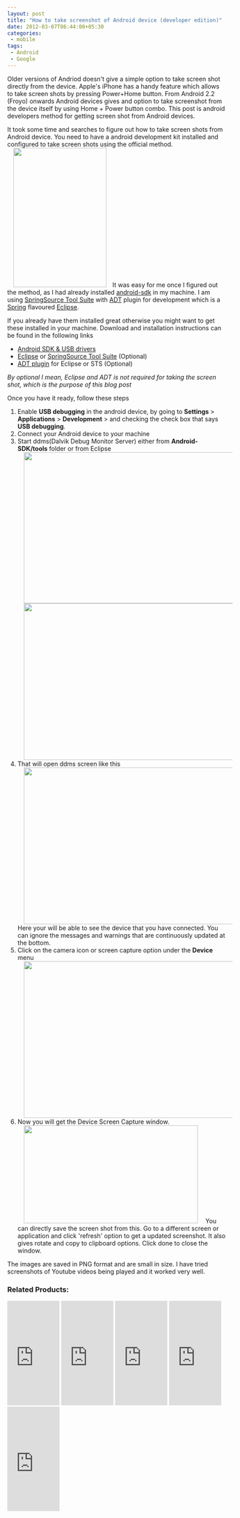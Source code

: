 ```yaml
---
layout: post
title: "How to take screenshot of Android device (developer edition)"
date: 2012-03-07T06:44:00+05:30
categories:
 - mobile
tags:
 - Android
 - Google
---
```


Older versions of Andriod doesn't give a simple option to take screen shot directly from the device. Apple's iPhone has a handy feature which allows to take screen shots by pressing Power+Home button. From Android 2.2 (Froyo) onwards Android devices gives and option to take screenshot from the device itself by using Home + Power button combo. This post is android developers method for getting screen shot from Android devices.

It took some time and searches to figure out how to take screen shots from Android device. You need to have a android development kit installed and configured to take screen shots using the official method.
<a href="https://4.bp.blogspot.com/-vsUHIXD3zIU/T1asFbGOnXI/AAAAAAAACoY/w1sjj8m9QKo/s1600/device-2012-03-06-223556.png" imageanchor="1" style="margin-left: 1em; margin-right: 1em;"><img border="0" height="320" src="https://4.bp.blogspot.com/-vsUHIXD3zIU/T1asFbGOnXI/AAAAAAAACoY/w1sjj8m9QKo/s320/device-2012-03-06-223556.png" width="214" /></a>It was easy for me once I figured out the method, as I had already installed <a href="https://developer.android.com/sdk/index.html">android-sdk</a> in my machine. I am using <a href="https://www.springsource.com/developer/sts/">SpringSource Tool Suite</a> with <a href="https://developer.android.com/sdk/eclipse-adt.html">ADT</a> plugin for development which is a <a href="https://www.springsource.com/">Spring</a> flavoured <a href="https://www.eclipse.org/">Eclipse</a>.

If you already have them installed great otherwise you might want to get these installed in your machine. Download and installation instructions can be found in the following links
<ul><li><a href="https://developer.android.com/sdk/index.html">Android SDK &amp; USB drivers</a></li><li><a href="https://www.eclipse.org/downloads/">Eclipse</a> or <a href="https://www.springsource.org/springsource-tool-suite-download/">SpringSource Tool Suite</a> (Optional)</li><li><a href="https://developer.android.com/sdk/eclipse-adt.html#installing">ADT plugin</a> for Eclipse or STS (Optional)</li></ul><i>By optional I mean, Eclipse and ADT is not required for taking the screen shot, which is the purpose of this blog post</i>

Once you have it ready, follow these steps
<ol><li>Enable <b>USB debugging</b> in the android device, by going to <b>Settings</b> &gt; <b>Applications</b> &gt; <b>Development</b> &gt; and checking the check box that says <b>USB debugging</b>. </li>
<li>Connect your Android device to your machine</li>
<li>Start ddms(Dalvik Debug Monitor Server) either from <b>Android-SDK/tools</b> folder or from Eclipse</li>
<a href="https://1.bp.blogspot.com/-V51Zxx1Zz10/T1aws4UlF4I/AAAAAAAACo8/-gAV419ps7k/s1600/Screenshot%2Bat%2B2012-03-07%2B00%253A49%253A14.png" imageanchor="1" style="margin-left: 1em; margin-right: 1em;"><img border="0" height="347" src="https://1.bp.blogspot.com/-V51Zxx1Zz10/T1aws4UlF4I/AAAAAAAACo8/-gAV419ps7k/s640/Screenshot%2Bat%2B2012-03-07%2B00%253A49%253A14.png" width="640" /></a>
<a href="https://2.bp.blogspot.com/-_ywKvPK84c8/T1avo9sG5CI/AAAAAAAACok/H3Ga0IxBqis/s1600/Screenshot%2Bat%2B2012-03-06%2B22%253A19%253A43.png" imageanchor="1" style="margin-left: 1em; margin-right: 1em;"><img border="0" height="360" src="https://2.bp.blogspot.com/-_ywKvPK84c8/T1avo9sG5CI/AAAAAAAACok/H3Ga0IxBqis/s640/Screenshot%2Bat%2B2012-03-06%2B22%253A19%253A43.png" width="640" /></a>
<li>That will open ddms screen like this</li>
<a href="https://4.bp.blogspot.com/-Sf0q1hUR3fY/T1av6kh9N5I/AAAAAAAACow/ZLU92_iluio/s1600/Screenshot%2Bat%2B2012-03-06%2B22%253A22%253A12.png" imageanchor="1" style="margin-left: 1em; margin-right: 1em;"><img border="0" height="360" src="https://4.bp.blogspot.com/-Sf0q1hUR3fY/T1av6kh9N5I/AAAAAAAACow/ZLU92_iluio/s640/Screenshot%2Bat%2B2012-03-06%2B22%253A22%253A12.png" width="640" /></a>
Here your will be able to see the device that you have connected. You can ignore the messages and warnings that are continuously updated at the bottom.
<li>Click on the camera icon or screen capture option under the <b>Device</b> menu</li>
<a href="https://2.bp.blogspot.com/-8a5KnIB3x_s/T1azENhdsLI/AAAAAAAACpI/pR5RbgTVcR8/s1600/Screenshot%2Bat%2B2012-03-06%2B22%253A22%253A12.png" imageanchor="1" style="margin-left: 1em; margin-right: 1em;"><img border="0" height="360" src="https://2.bp.blogspot.com/-8a5KnIB3x_s/T1azENhdsLI/AAAAAAAACpI/pR5RbgTVcR8/s640/Screenshot%2Bat%2B2012-03-06%2B22%253A22%253A12.png" width="640" /></a>
<li>Now you will get the Device Screen Capture window.</li>
<a href="https://2.bp.blogspot.com/-uQS56mUZTyE/T1a1JtpzhcI/AAAAAAAACpU/Q1ycUrRRxlw/s1600/Screenshot%2Bat%2B2012-03-07%2B01%253A04%253A27.png" imageanchor="1" style="margin-left: 1em; margin-right: 1em;"><img border="0" height="225" src="https://2.bp.blogspot.com/-uQS56mUZTyE/T1a1JtpzhcI/AAAAAAAACpU/Q1ycUrRRxlw/s400/Screenshot%2Bat%2B2012-03-07%2B01%253A04%253A27.png" width="400" /></a>
You can directly save the screen shot from this. Go to a different screen or application and click 'refresh' option to get a updated screenshot. It also gives rotate and copy to clipboard options. Click done to close the window. </ol>

The images are saved in PNG format and are small in size. I have tried screenshots of Youtube videos being played and it worked very well.

 <div class="my-amazon-links"><h3>Related Products:</h3>
 <iframe src="https://rcm.amazon.com/e/cm?t=thelaccur-20&o=1&p=8&l=as1&asins=B0061R2A1S&ref=tf_til&fc1=000000&IS2=1&lt1=_blank&m=amazonwireless&lc1=0000FF&bc1=000000&bg1=FFFFFF&f=ifr" style="width:120px;height:240px;" scrolling="no" marginwidth="0" marginheight="0" frameborder="0"></iframe>  <iframe src="https://rcm.amazon.com/e/cm?t=thelaccur-20&o=1&p=8&l=as1&asins=1934356565&ref=tf_til&fc1=000000&IS2=1&lt1=_blank&m=amazon&lc1=0000FF&bc1=000000&bg1=FFFFFF&f=ifr" style="width:120px;height:240px;" scrolling="no" marginwidth="0" marginheight="0" frameborder="0"></iframe> <iframe src="https://rcm.amazon.com/e/cm?t=thelaccur-20&o=1&p=8&l=as1&asins=1449390501&ref=tf_til&fc1=000000&IS2=1&lt1=_blank&m=amazon&lc1=0000FF&bc1=000000&bg1=FFFFFF&f=ifr" style="width:120px;height:240px;" scrolling="no" marginwidth="0" marginheight="0" frameborder="0"></iframe> <iframe src="https://rcm.amazon.com/e/cm?t=thelaccur-20&o=1&p=8&l=as1&asins=1449389694&ref=tf_til&fc1=000000&IS2=1&lt1=_blank&m=amazon&lc1=0000FF&bc1=000000&bg1=FFFFFF&f=ifr" style="width:120px;height:240px;" scrolling="no" marginwidth="0" marginheight="0" frameborder="0"></iframe> <iframe src="https://rcm.amazon.com/e/cm?t=thelaccur-20&o=1&p=8&l=as1&asins=1118102274&ref=tf_til&fc1=000000&IS2=1&lt1=_blank&m=amazon&lc1=0000FF&bc1=000000&bg1=FFFFFF&f=ifr" style="width:120px;height:240px;" scrolling="no" marginwidth="0" marginheight="0" frameborder="0"></iframe>
